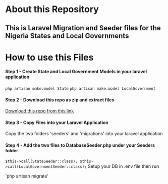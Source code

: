 
# About this Repository

## This is Laravel Migration and Seeder files for the Nigeria States and Local Governments


# How to use this Files

#### Step 1 - Create State and Local Government Models in your laravel application

` php artisan make:model State `
` php artisan make:model LocalGovernment `


#### Step 2 - Download this repo as zip and extract files

[Download this repo from this link](https://github.com/KingAdeCode/Nigeria-States-and-Local-Governments-Laravel-Seeder.git)


#### Step 3 - Copy Files into your Laravel Application

Copy the two folders 'seeders' and 'migrations' into your laravel application


#### Step 4 - Add the two files to DatabaseSeeder.php under your Seeders folder

`
$this->call(StateSeeder::class);
$this->call(LocalGovernmentSeeder::class);
`
Setup your DB in .env file then run 

`php artisan migrate'
